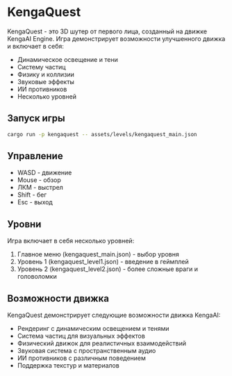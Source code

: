 # KengaQuest

KengaQuest - это 3D шутер от первого лица, созданный на движке KengaAI Engine. Игра демонстрирует возможности улучшенного движка и включает в себя:

- Динамическое освещение и тени
- Систему частиц
- Физику и коллизии
- Звуковые эффекты
- ИИ противников
- Несколько уровней

## Запуск игры

```bash
cargo run -p kengaquest -- assets/levels/kengaquest_main.json
```

## Управление

- WASD - движение
- Mouse - обзор
- ЛКМ - выстрел
- Shift - бег
- Esc - выход

## Уровни

Игра включает в себя несколько уровней:

1. Главное меню (kengaquest_main.json) - выбор уровня
2. Уровень 1 (kengaquest_level1.json) - введение в геймплей
3. Уровень 2 (kengaquest_level2.json) - более сложные враги и головоломки

## Возможности движка

KengaQuest демонстрирует следующие возможности движка KengaAI:

- Рендеринг с динамическим освещением и тенями
- Система частиц для визуальных эффектов
- Физический движок для реалистичных взаимодействий
- Звуковая система с пространственным аудио
- ИИ противников с различным поведением
- Поддержка текстур и материалов